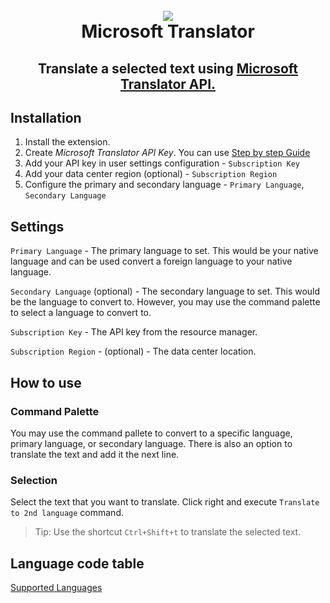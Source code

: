 <h1 align="center">
  <br>
  <img src="https://raw.githubusercontent.com/digital-natives/microsoft-translator-vscode-ext/master/assets/icons/icon.ico">
  <br>
  Microsoft Translator
</h1>
<h2 align="center">Translate a selected text using <a href="https://azure.microsoft.com/en-us/services/cognitive-services/translator-text-api/">Microsoft Translator API.</a>
</h2>

## Installation
1. Install the extension.
2. Create *Microsoft Translator API Key*. You can use [Step by step Guide](https://docs.microsoft.com/en-us/azure/cognitive-services/translator/translator-text-how-to-signup)
3. Add your API key in user settings configuration - `Subscription Key`
4. Add your data center region (optional) - `Subscription Region`
5. Configure the primary and secondary language - `Primary Language`, `Secondary Language`

## Settings

`Primary Language` - The primary language to set. This would be your native language and can be used convert a foreign language to your native language.

`Secondary Language` (optional) - The secondary language to set. This would be the language to convert to. However, you may use the command palette to select a language to convert to.

`Subscription Key` - The API key from the resource manager.

`Subscription Region` - (optional) - The data center location.


## How to use

### Command Palette

You may use the command pallete to convert to a specific language, primary language, or secondary language.
There is also an option to translate the text and add it the next line.

### Selection

Select the text that you want to translate. Click right and execute `Translate to 2nd language` command.
> Tip: Use the shortcut `Ctrl+Shift+t` to translate the selected text.

## Language code table
[Supported Languages](https://docs.microsoft.com/en-us/azure/cognitive-services/translator/languages)

